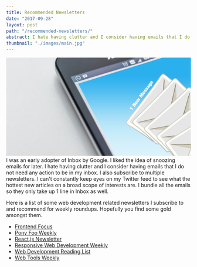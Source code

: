 ```yaml
---
title: Recommended Newsletters
date: "2017-09-28"
layout: post
path: "/recommended-newsletters/"
abstract: I hate having clutter and I consider having emails that I do not need any action to be in my inbox. I also subscribe to multiple newsletters.
thumbnail: "./images/main.jpg"
---
```

![](./images/main.jpg)
I was an early adopter of Inbox by Google. I liked the idea of snoozing emails for later. I hate having clutter and I consider having emails that I do not need any action to be in my inbox. I also subscribe to multiple newsletters. I can't constantly keep eyes on my Twitter feed to see what the hottest new articles on a broad scope of interests are. I bundle all the emails so they only take up 1 line in Inbox as well.

Here is a list of some web development related newsletters I subscribe to and recommend for weekly roundups. Hopefully you find some gold amongst them.

* [Frontend Focus](https://frontendfoc.us/)
* [Pony Foo Weekly](https://ponyfoo.com/weekly)
* [React.js Newsletter](http://reactjsnewsletter.com/)
* [Responsive Web Development Weekly](https://responsivedesignweekly.us4.list-manage.com/subscribe?u=559bc631fe5294fc66f5f7f89&amp;id=df65b6d7c8)
* [Web Development Reading List](https://wdrl.info/)
* [Web Tools Weekly](https://webtoolsweekly.us5.list-manage.com/subscribe?u=ea228d7061e8bbfa8639666ad&amp;id=104d6bcc2d)